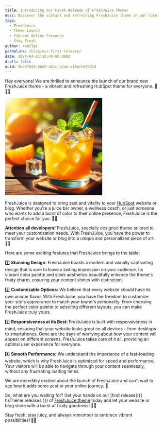 ```yaml
---
title: Introducing Our First Release of FreshJuice Theme!
desc: Discover the vibrant and refreshing FreshJuice theme in our latest release! With its eye-catching design, customizable options, and seamless performance, FreshJuice brings a burst of color to your website or blog. Embrace the fruit-inspired aesthetic and stand out from the crowd. Get your hands on FreshJuice today and bring some zest to your online presence! 🍊🌈
tags:
  - FreshJuice
  - Theme Launch
  - Vibrant Online Presence
  - Stay Fresh
author: reatlat
permalink: /blog/our-first-release/
date: 2024-04-01T18:40:00.000Z
draft: false
uuid: 9bc370d3-06d0-481c-a2a4-e19afc636314
---
```


Hey everyone! We are thrilled to announce the launch of our brand new FreshJuice theme - a vibrant and refreshing HubSpot theme for everyone. 🍹🎉💫

![FreshJuice](./assets/fresh-juice.jpeg)

FreshJuice is designed to bring zest and vitality to your [HubSpot](https://www.hubspot.com/) website or blog. Whether you're a juice bar owner, a wellness coach, or just someone who wants to add a burst of color to their online presence, FreshJuice is the perfect choice for you. 🌈🌿

**Attention all developers!** FreshJuice, specially designed theme tailored to meet your customization needs. With FreshJuice, you have the power to transform your website or blog into a unique and personalized piece of art. 🎨✨

Here are some exciting features that FreshJuice brings to the table:

1️⃣ **Stunning Design:**
FreshJuice boasts a modern and visually captivating design that is sure to leave a lasting impression on your audience. Its vibrant color palette and sleek aesthetics beautifully enhance the theme's fruity charm, ensuring your content shines with distinction.

2️⃣ **Customizable Options:**
We believe that every website should have its own unique flavor. With FreshJuice, you have the freedom to customize your site's appearance to match your brand's personality. From choosing the perfect color palette to selecting different layouts, you can make FreshJuice truly yours.

3️⃣ **Responsiveness at its Best:**
FreshJuice is built with responsiveness in mind, ensuring that your website looks great on all devices - from desktops to smartphones. Gone are the days of worrying about how your content will appear on different screens. FreshJuice takes care of it all, providing an optimal user experience for everyone.

4️⃣ **Smooth Performance:**
We understand the importance of a fast-loading website, which is why FreshJuice is optimized for speed and performance. Your visitors will be able to navigate through your content seamlessly, without any frustrating loading times.

We are incredibly excited about the launch of FreshJuice and can't wait to see how it adds some zest to your online journey. 🌟

So, what are you waiting for? Get your hands on our [first release]({{ hsTheme.releases }}) of [FreshJuice theme](/docs/) today and let your website or blog shine with a burst of fruity goodness! 🍊🔥

Stay fresh, stay juicy, and always remember to embrace vibrant possibilities! 🌈💪
